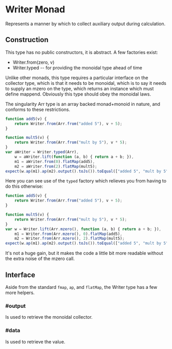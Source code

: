 # Writer Monad
Represents a manner by which to collect auxiliary output during calculation.

## Construction
This type has no public constructors, it is abstract.  A few factories exist:

* Writer.from(zero, v)
* Writer.typed -- for providing the monoidal type ahead of time

Unlike other monads, this type requires a particular interface on the collector type, which is that it needs to be
monoidal, which is to say it needs to supply an mzero on the type, which returns an instance which must define mappend.
Obviously this type should obey the monoidal laws.

The singularity Arr type is an array backed monad+monoid in nature, and conforms to these restrictions.

```javascript
function add5(v) {
    return Writer.from(Arr.from("added 5"), v + 5);
}

function mult5(v) {
    return Writer.from(Arr.from("mult by 5"), v * 5);
}
var aWriter = Writer.typed(Arr),
    w = aWriter.lift(function (a, b) { return a + b; }),
    m1 = aWriter.from(0).flatMap(add5),
    m2 = aWriter.from(2).flatMap(mult5);
expect(w.ap(m1).ap(m2).output().toJs()).toEqual(["added 5", "mult by 5"]);
```

Here you can see use of the ```typed``` factory which relieves you from having to do this otherwise:

```javascript
function add5(v) {
    return Writer.from(Arr.from("added 5"), v + 5);
}

function mult5(v) {
    return Writer.from(Arr.from("mult by 5"), v * 5);
}
var w = Writer.lift(Arr.mzero(), function (a, b) { return a + b; }),
    m1 = Writer.from(Arr.mzero(), 0).flatMap(add5),
    m2 = Writer.from(Arr.mzero(), 2).flatMap(mult5);
expect(w.ap(m1).ap(m2).output().toJs()).toEqual(["added 5", "mult by 5"]);
```

It's not a huge gain, but it makes the code a little bit more readable without the extra noise of the mzero call.

## Interface
Aside from the standard ```fmap```, ```ap```, and ```flatMap```, the Writer type has a few more helpers.

### #output
Is used to retrieve the monoidal collector.

### #data
Is used to retrieve the value.
